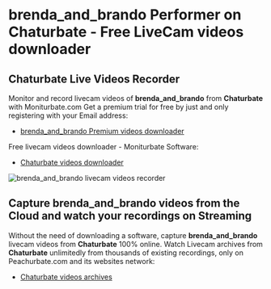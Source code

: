 # brenda_and_brando Performer on Chaturbate - Free LiveCam videos downloader

## Chaturbate Live Videos Recorder

Monitor and record livecam videos of **brenda_and_brando** from **Chaturbate** with Moniturbate.com
Get a premium trial for free by just and only registering with your Email address:
* [brenda_and_brando Premium videos downloader](https://moniturbate.com/request-demo-licence-key.html)

Free livecam videos downloader - Moniturbate Software:
* [Chaturbate videos downloader](https://moniturbate.com/moniturbate-download-software.html)

![brenda_and_brando livecam videos recorder](https://peachurnet.com/templates/moniturbate-software.png)


## Capture brenda_and_brando videos from the Cloud and watch your recordings on Streaming

Without the need of downloading a software, capture **brenda_and_brando** livecam videos from **Chaturbate** 100% online.
Watch Livecam archives from **Chaturbate** unlimitedly from thousands of existing recordings, only on Peachurbate.com and its websites network:
* [Chaturbate videos archives](https://peachurnet.com/)